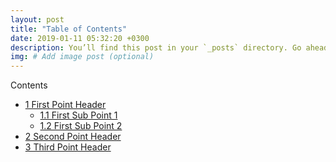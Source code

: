 ```yaml
---
layout: post
title: "Table of Contents"
date: 2019-01-11 05:32:20 +0300
description: You’ll find this post in your `_posts` directory. Go ahead and edit it and re-build the site to see your changes. # Add post description (optional)
img: # Add image post (optional)
---
```


<div id="toc_container">
<p class="toc_title">Contents</p>
<ul class="toc_list">
  <li><a href="#First_Point_Header">1 First Point Header</a>
  <ul>
    <li><a href="#First_Sub_Point_1">1.1 First Sub Point 1</a></li>
    <li><a href="#First_Sub_Point_2">1.2 First Sub Point 2</a></li>
  </ul>
</li>
<li><a href="#Second_Point_Header">2 Second Point Header</a></li>
<li><a href="#Third_Point_Header">3 Third Point Header</a></li>
</ul>
</div>
